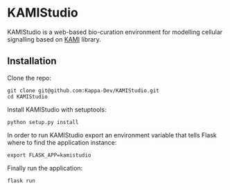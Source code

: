 # KAMIStudio

KAMIStudio is a web-based bio-curation environment for modelling cellular signalling based on [KAMI](https://github.com/Kappa-Dev/KAMI) library.


## Installation

Clone the repo:

```
git clone git@github.com:Kappa-Dev/KAMIStudio.git
cd KAMIStudio
```


Install KAMIStudio with setuptools:

```
python setup.py install
```


In order to run KAMIStudio export an environment variable that tells Flask where to find the application instance:

```
export FLASK_APP=kamistudio
````

Finally run the application:

```
flask run
```

